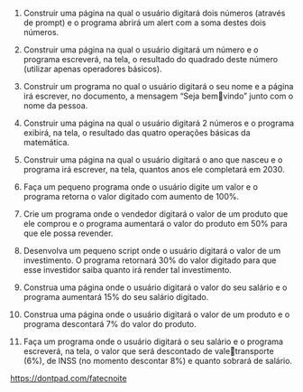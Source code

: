 1. Construir uma página na qual o usuário digitará dois números (através de prompt) e o programa abrirá um alert com a soma 
destes dois números.
2. Construir uma página na qual o usuário digitará um número e o programa escreverá, na tela, o resultado do quadrado deste 
número (utilizar apenas operadores básicos).
3. Construir um programa no qual o usuário digitará o seu nome e a página irá escrever, no documento, a mensagem “Seja bemvindo” junto com o nome da pessoa.
4. Construir uma página na qual o usuário digitará 2 números e o programa exibirá, na tela, o resultado das quatro operações 
básicas da matemática.


5. Construir uma página na qual o usuário digitará o ano que nasceu e o programa irá escrever, na tela, quantos anos ele 
completará em 2030.

1. Faça um pequeno programa onde o usuário digite um valor e o programa retorna o valor digitado com aumento de 100%.
2. Crie um programa onde o vendedor digitará o valor de um produto que ele comprou e o programa aumentará o valor do produto 
em 50% para que ele possa revender.
3. Desenvolva um pequeno script onde o usuário digitará o valor de um investimento. O programa retornará 30% do valor digitado 
para que esse investidor saiba quanto irá render tal investimento.
4. Construa uma página onde o usuário digitará o valor do seu salário e o programa aumentará 15% do seu salário digitado.
5. Construa uma página onde o usuário digitará o valor de um produto e o programa descontará 7% do valor do produto.
6. Faça um programa onde o usuário digitará o seu salário e o programa escreverá, na tela, o valor que será descontado de valetransporte (6%), de INSS (no momento descontar 8%) e quanto sobrará de salário. 

https://dontpad.com/fatecnoite